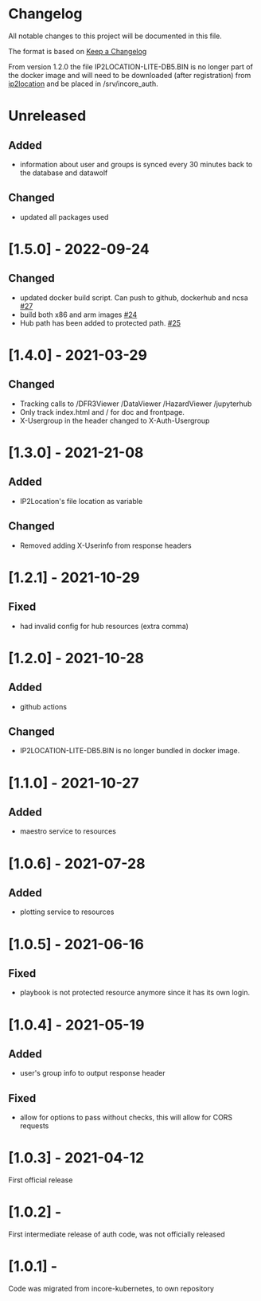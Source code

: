 # Changelog
All notable changes to this project will be documented in this file.

The format is based on [Keep a Changelog](http://keepachangelog.com/en/1.0.0/)

From version 1.2.0 the file IP2LOCATION-LITE-DB5.BIN is no longer part of the docker image and will need to be downloaded (after registration) from [ip2location](https://lite.ip2location.com/database/ip-country?lang=en_US) and be placed in /srv/incore_auth.

# Unreleased

## Added
- information about user and groups is synced every 30 minutes back to the database and datawolf

## Changed
- updated all packages used

# [1.5.0] - 2022-09-24

## Changed
- updated docker build script. Can push to github, dockerhub and ncsa [#27](https://github.com/IN-CORE/incore-auth/issues/27)
- build both x86 and arm images [#24](https://github.com/IN-CORE/incore-auth/issues/24)
- Hub path has been added to protected path. [#25](https://github.com/IN-CORE/incore-auth/issues/25)

# [1.4.0] - 2021-03-29

## Changed
- Tracking calls to /DFR3Viewer /DataViewer /HazardViewer /jupyterhub
- Only track index.html and / for doc and frontpage.
- X-Usergroup in the header changed to X-Auth-Usergroup

# [1.3.0] - 2021-21-08

## Added
- IP2Location's file location as variable

## Changed
- Removed adding X-Userinfo from response headers

# [1.2.1] - 2021-10-29

## Fixed
- had invalid config for hub resources (extra comma)

# [1.2.0] - 2021-10-28

## Added
- github actions

## Changed
- IP2LOCATION-LITE-DB5.BIN is no longer bundled in docker image.

# [1.1.0] - 2021-10-27

## Added
- maestro service to resources

# [1.0.6] - 2021-07-28

## Added
- plotting service to resources

# [1.0.5] - 2021-06-16

## Fixed
- playbook is not protected resource anymore since it has its own login.

# [1.0.4] - 2021-05-19

## Added
- user's group info to output response header

## Fixed
- allow for options to pass without checks, this will allow for CORS requests

# [1.0.3] - 2021-04-12

First official release

# [1.0.2] -

First intermediate release of  auth code, was not officially released

# [1.0.1] -

Code was migrated from incore-kubernetes, to own repository
